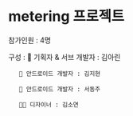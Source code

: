# metering 프로젝트

참가인원 : 4명

구성 : 
       👩 기획자 & 서브 개발자 : 김아린

       👧 안드로이드 개발자 : 김지현
       
       👨 안드로이드 개발자 : 서동주
       
       👩‍🦱 디자이너 : 김소연 
       
